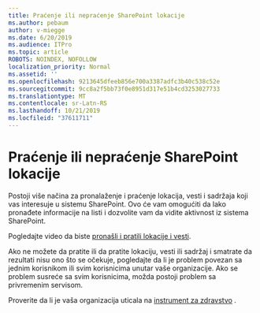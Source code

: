 ```yaml
---
title: Praćenje ili nepraćenje SharePoint lokacije
ms.author: pebaum
author: v-miegge
ms.date: 6/20/2019
ms.audience: ITPro
ms.topic: article
ROBOTS: NOINDEX, NOFOLLOW
localization_priority: Normal
ms.assetid: ''
ms.openlocfilehash: 9213645dfeeb856e700a3387adfc3b40c538c52e
ms.sourcegitcommit: 9cc8a2f5bb73f0e8951d317e51b4cd3253027733
ms.translationtype: MT
ms.contentlocale: sr-Latn-RS
ms.lasthandoff: 10/21/2019
ms.locfileid: "37611711"
---
```

# <a name="follow-or-un-follow-a-sharepoint-site"></a>Praćenje ili nepraćenje SharePoint lokacije

Postoji više načina za pronalaženje i praćenje lokacija, vesti i sadržaja koji vas interesuje u sistemu SharePoint. Ovo će vam omogućiti da lako pronađete informacije na listi i dozvolite vam da vidite aktivnost iz sistema SharePoint.

Pogledajte video da biste [pronašli i pratili lokacije i vesti](https://support.office.com/article/Video-Find-and-follow-sites-news-and-content-4411e38f-9bc5-4ecc-bd33-3dbe939ac84c).

Ako ne možete da pratite ili da pratite lokaciju, vesti ili sadržaj i smatrate da rezultati nisu ono što se očekuje, pogledajte da li je problem povezan sa jednim korisnikom ili svim korisnicima unutar vaše organizacije. Ako se problem susreće sa svim korisnicima, možda postoji problem sa privremenim servisom.

Proverite da li je vaša organizacija uticala na [instrument za zdravstvo](https://admin.microsoft.com/AdminPortal/Home#/servicehealth) .
